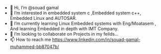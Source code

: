 - 👋 Hi, I’m @souad gamal
- 👀 I’m interested in embedded system c  ,Embedded system c++, Embedded Linux and AUTOSAR. 
- 🌱 I’m currently learning Linux Embedded systems with Eng/Moatasem , And learning Embedded in depth with IMT Company.
- 💞️ I’m looking to collaborate on Projects in my feilds...
- 📫 How to reach me https://www.linkedin.com/in/souad-gamal-muhammed-bb87047b/

<!---
souad88/souad88 is a ✨ special ✨ repository because its `README.md` (this file) appears on your GitHub profile.
You can click the Preview link to take a look at your changes.
--->
